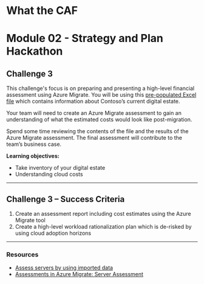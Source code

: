# What the CAF

# Module 02 - Strategy and Plan Hackathon

## Challenge 3

This challenge's focus is on preparing and presenting a high-level financial assessment using Azure Migrate.  You will be using this [pre-populated Excel file](/learning_path_modules/02_Strategy_and_Plan_Hackathon/sources/Azure%20Migrate%20import%20template%20-%20Migration%20VF.csv) which contains information about Contoso’s current digital estate.

Your team will need to create an Azure Migrate assessment to gain an understanding of what the estimated costs would look like post-migration. 

Spend some time reviewing the contents of the file and the results of the Azure Migrate assessment. The final assessment will contribute to the team’s business case.

**Learning objectives:**

- Take inventory of your digital estate
- Understanding cloud costs

---

## Challenge 3 – Success Criteria

1. Create an assessment report including cost estimates using the Azure Migrate tool
2. Create a high-level workload rationalization plan which is de-risked by using cloud adoption horizons

---

### Resources

- [Assess servers by using imported data](https://docs.microsoft.com/azure/migrate/tutorial-assess-import)
- [Assessments in Azure Migrate: Server Assessment](https://docs.microsoft.com/azure/migrate/concepts-assessment-calculation#confidence-ratings)
